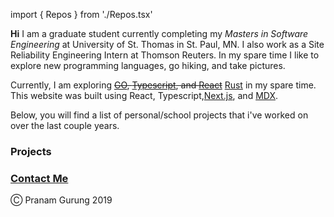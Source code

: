 import { Repos } from './Repos.tsx'

**Hi** I am a graduate student currently completing my *Masters in Software Engineering* at University of St. Thomas in St. Paul, MN. I also work as a Site Reliability Engineering Intern at Thomson Reuters. In my spare time I like to explore new programming languages, go hiking, and take pictures.

Currently, I am exploring ~~[GO](https://golang.org), [Typescript](https://www.typescriptlang.org), and [React](https://reactjs.org)~~ [Rust](https://www.rust-lang.org) in my spare time. This website was built using React, Typescript,[Next.js](https://nextjs.org), and [MDX](https://mdxjs.com). 

Below, you will find a list of personal/school projects that i've worked on over the last couple years.

### Projects
<Repos />

### [Contact Me](mailto:hellopranam@gmail.com)

Ⓒ  Pranam Gurung 2019

